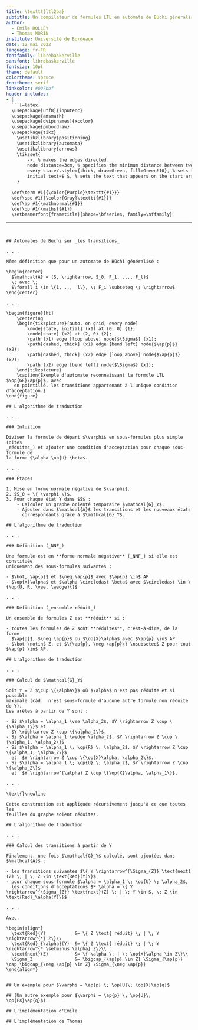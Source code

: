 ```yaml
---
title: \texttt{ltl2ba}
subtitle: Un compilateur de formules LTL en automate de Büchi généralisés
author:
  - Emile ROLLEY
  - Thomas MORIN
institute: Université de Bordeaux
date: 12 mai 2022
language: fr-FR
fontfamily: librebaskerville
sansfont: librebaskerville
fontsize: 10pt
theme: default
colortheme: spruce
fonttheme: serif
linkcolor: #007bbf
header-includes:
- |
  ```{=latex}
  \usepackage[utf8]{inputenc}
  \usepackage{amsmath}
  \usepackage[dvipsnames]{xcolor}
  \usepackage{pmboxdraw}
  \usepackage{tikz}
    \usetikzlibrary{positioning}
    \usetikzlibrary{automata}
    \usetikzlibrary{arrows}
    \tikzset{
        ->, % makes the edges directed
        node distance=3cm, % specifies the minimum distance between two nodes. Change if necessary.
        every state/.style={thick, draw=Green, fill=Green!10}, % sets the properties for each ’state’ node
        initial text=$ $, % sets the text that appears on the start arrow
    }

  \def\term #1{{\color{Purple}\texttt{#1}}}
  \def\spe #1{{\color{Gray}\texttt{#1}}}
  \def\ap #1{\mathnormal{#1}}
  \def\op #1{\mathsf{#1}}
  \setbeamerfont{frametitle}{shape=\bfseries, family=\sffamily}
  ```
---
```


## Automates de Büchi sur _les transitions_

. . .

Même définition que pour un automate de Büchi généralisé :

\begin{center}
  $\mathcal{A} = (S, \rightarrow, S_0, F_1, ..., F_l)$
  \; avec \;
  $\forall i \in \{1, ..,  l\}, \; F_i \subseteq \; \rightarrow$
\end{center}

. . .

\begin{figure}[ht]
    \centering
    \begin{tikzpicture}[auto, on grid, every node]
        \node[state, initial] (x1) at (0, 0) {1};
        \node[state] (x2) at (2, 0) {2};
        \path (x1) edge [loop above] node{$\Sigma$} (x1);
        \path[dashed, thick] (x1) edge [bend left] node{$\ap{p}$} (x2);
        \path[dashed, thick] (x2) edge [loop above] node{$\ap{p}$} (x2);
        \path (x2) edge [bend left] node{$\Sigma$} (x1);
    \end{tikzpicture}
    \caption{Exemple d'automate reconnaissant la formule LTL $\op{GF}\ap{p}$, avec
   en pointillé, les transitions appartenant à l'unique condition d'acceptation.}
\end{figure}

## L'algorithme de traduction

. . .

### Intuition

Diviser la formule de départ $\varphi$ en sous-formules plus simple (dites
_réduites_) et ajouter une condition d'acceptation pour chaque sous-formule de
la forme $\alpha \op{U} \beta$.

. . .

### Étapes

1. Mise en forme normale négative de $\varphi$.
2. $S_0 = \{ \varphi \}$.
3. Pour chaque état Y dans $S$ :
    - Calculer un graphe orienté temporaire $\mathcal{G}_Y$.
    - Ajouter dans $\mathcal{A}$ les transitions et les nouveaux états
      correspondants grâce à $\mathcal{G}_Y$.

## L'algorithme de traduction

. . .

### Définition (_NNF_)

Une formule est en **forme normale négative** (_NNF_) si elle est constituée
uniquement des sous-formules suivantes :

- $\bot, \ap{p}$ et $\neg \ap{p}$ avec $\ap{p} \in$ AP
- $\op{X}\alpha$ et $\alpha \circledast \beta$ avec $\circledast \in \{\op{U, R, \vee, \wedge}\}$

. . .

### Définition (_ensemble réduit_)

Un ensemble de formules Z est **réduit** si :

- toutes les formules de Z sont **réduites**, c'est-à-dire, de la forme
  $\ap{p}$, $\neg \ap{p}$ ou $\op{X}\alpha$ avec $\ap{p} \in$ AP
- $\bot \notin$ Z, et $\{\ap{p}, \neg \ap{p}\} \nsubseteq$ Z pour tout $\ap{p} \in$ AP.

## L'algorithme de traduction

. . .

### Calcul de $\mathcal{G}_Y$

Soit Y = Z $\cup \{\alpha\}$ où $\alpha$ n'est pas réduite et si possible
maximale (càd.  n'est sous-formule d'aucune autre formule non réduite de Y).
Les arêtes à partir de Y sont :

- Si $\alpha = \alpha_1 \vee \alpha_2$, $Y \rightarrow Z \cup \{\alpha_1\}$ et
  $Y \rightarrow Z \cup \{\alpha_2\}$.
- Si $\alpha = \alpha_1 \wedge \alpha_2$, $Y \rightarrow Z \cup \{\alpha_1, \alpha_2\}$
- Si $\alpha = \alpha_1 \; \op{R} \; \alpha_2$, $Y \rightarrow Z \cup \{\alpha_1, \alpha_2\}$
  et  $Y \rightarrow Z \cup \{\op{X}\alpha, \alpha_2\}$.
- Si $\alpha = \alpha_1 \; \op{U} \; \alpha_2$, $Y \rightarrow Z \cup \{\alpha_2\}$
  et  $Y \rightarrow^{\alpha} Z \cup \{\op{X}\alpha, \alpha_1\}$.

. . .

\text{}\newline

Cette construction est appliquée récursivement jusqu'à ce que toutes les
feuilles du graphe soient réduites.

## L'algorithme de traduction

. . .

### Calcul des transitions à partir de Y

Finalement, une fois $\mathcal{G}_Y$ calculé, sont ajoutées dans $\mathcal{A}$ :

- les transitions suivantes $\{ Y \rightarrow^{\Sigma_{Z}} \text{next}(Z) \; | \; Z \in \text{Red}(Y)\}$
- pour chaque sous-formule $\alpha = \alpha_1 \; \op{U} \; \alpha_2$,
  les conditions d'acceptations $F_\alpha = \{ Y \rightarrow^{\Sigma_{Z}} \text{next}(Z) \; | \; Y \in S, \; Z \in \text{Red}_\alpha(Y)\}$

. . .

Avec,

\begin{align*}
  \text{Red}(Y)           &= \{ Z \text{ réduit} \; | \; Y \rightarrow^{*} Z\}\\
  \text{Red}_{\alpha}(Y)  &= \{ Z \text{ réduit} \; | \; Y \rightarrow^{* \setminus \alpha} Z\}\\
  \text{next}(Z)          &= \{ \alpha \; | \; \op{X}\alpha \in Z\}\\
  \Sigma_Z                &= \bigcap_{\ap{p} \in Z} \Sigma_{\ap{p}} \cap \bigcap_{\neg \ap{p} \in Z} \Sigma_{\neg \ap{p}}
\end{align*}


## Un exemple pour $\varphi = \ap{p} \; \op{U}\; \op{X}\ap{q}$

## (Un autre exemple pour $\varphi = \ap{p} \; \op{U}\; \op{FX}\ap{q}$)

## L'implémentation d'Emile

## L'implémentation de Thomas
